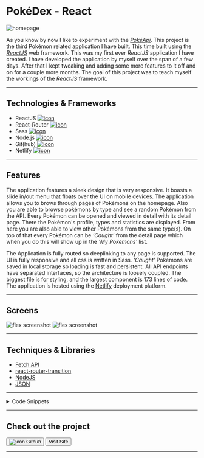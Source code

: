 # PokéDex - React

![homepage](../projects/PokedexReact/pokedexreact.webp)

As you know by now I like to experiment with the [*PokéApi*](https://pokeapi.co/). This project is the third Pokémon related application I have built.
This time built using the [*ReactJS*](https://reactjs.org/) web framework. This was my first ever *ReactJS* application I have created.
I have developed the application by myself over the span of a few days. After that I kept tweaking and adding some more features to it off and on for a couple more months.
The goal of this project was to teach myself the workings of the *ReactJS* framework.

---

## Technologies & Frameworks

- ReactJS [![icon](../logos/tech/react.png)](https://reactjs.org/)
- React-Router [![icon](../logos/tech/react-router.png)](https://reactrouter.com/)
- Sass [![icon](../logos/tech/sass.png)](https://sass-lang.com/)
- Node.js [![icon](../logos/tech/nodejs.png)](https://www.nodejs.org/)
- Git(hub) [![icon](../logos/tech/github.png)](https://www.github.com/)
- Netlify [![icon](../logos/tech/netlify.png)](https://netlify.com/)

---

## Features

The application features a sleek design that is very responsive. It boasts a slide in/out menu that floats over the UI on mobile devices.
The application allows you to brows through pages of Pokémons on the homepage. Also you are able to browse pokémons by type and see a random Pokémon from the API.
Every Pokémon can be opened and viewed in detail with its detail page. There the Pokémon's profile, types and statistics are displayed.
From here you are also able to view other Pokémons from the same type(s).
On top of that every Pokémon can be _'Caught'_ from the detail page which when you do this will show up in the _'My Pokémons'_ list.

The Application is fully routed so deeplinking to any page is supported. The UI is fully responsive and all css is written in Sass.
_'Caught'_ Pokémons are saved in local storage so loading is fast and persistent. All API endpoints have separated interfaces, so the architecture is loosely coupled.
The biggest file is for styling, and the largest component is 173 lines of code. The application is hosted using the [Netlify](https://netlify.com/) deployment platform.


---

## Screens

![flex screenshot](../projects/PokedexReact/pokedexreact_1.webp)
![flex screenshot](../projects/PokedexReact/pokedexreact_2.webp)

---

## Techniques & Libraries

- [Fetch API](https://developer.mozilla.org/en-US/docs/Web/API/Fetch_API)
- [react-router-transition](https://github.com/maisano/react-router-transition)
- [NodeJS](https://nodejs.org/)
- [JSON](https://json.org/)

---

<details>
  <summary>Code Snippets</summary>
<div>
The following are some code snippets of pieces of code I'm proud of from this project. The snippets demonstrate clean, concise and powerful code.

**Retrieving Pokémon types**\
Retrieving remote Pokémon types from the _PokéApi_ using the PokémonService interface and assigning it to the current state.
```
  loadTypes = () => {
      Loader.showLoader();
      PokémonService.getTypes().then(json => {
      this.setState({jsonData: json});
      Loader.hideLoader();
    });
  }
```

**Catch Service**\
Create, read and destroy interface for the LocalStorage API with support for Json Objects. (Used for the _'Caught'_ Pokémon functionality)
```
const CatchService = {
    add(pokémon)  { // Add to the array and save in local storage
        let pokémons = this.getAll() || []; // Retrieve all
        pokémons.unshift(pokémon); // Add pokémon to beginning of array
        localStorage.setItem('pokémons', JSON.stringify(pokémons)); // Save in local storage
    },

    remove(pokémonName)  { // Remove from the array and save in local storage
        let pokémons = this.getAll() || []; // Retrieve all
        pokémons.forEach(function (pokémon, index) { // Iterate though all
            if (pokémon.name === pokémonName) { pokémons.splice(index, 1); } // Compare names, if match remove it
        });
        localStorage.setItem('pokémons', JSON.stringify(pokémons)); // Save in local storage
    },

    get(pokémonName) { // Get array and find specific pokémon based on name
        let pokémons = this.getAll() || []; // Retrieve all
        pokémons.forEach(function (pokémon) { // Iterate though all
            if (pokémon.name === pokémonName) { return pokémon; } // Compare name, if match return it
        });
    },

    getAll() { // Get the entire array of pokémon and parse it
        return JSON.parse(localStorage.getItem('pokémons')); // Retrieve all
    }
}
```
</div>
</details>

---

## Check out the project

[<button>![icon](../logos/tech/github.png) Github</button>](https://github.com/alianza/pokedex_react)
[<button>Visit Site</button>](https://pokedexreact.jwvbremen.nl/)

---
